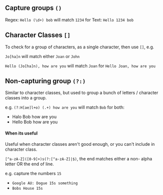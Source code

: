 ## Capture groups `()`

Regex: ```Hello (\d+) bob```  will match ```1234``` for Text: ```Hello 1234 bob```

## Character Classes `[]`

To check for a group of characters, as a single character, then use `[]`, e.g.

`Jo[ha]n` will match either `Joan` or `John`

`Hello (Jo[ha]n), how are you` will match `Joan` for `Hello Joan, how are you`

## Non-capturing group `(?:)`

Similar to character classes, but used to group a bunch of letters / character classes into a group.

e.g. `(?:H[ae]l+o) (.+) how are you` will match `Bob` for both:
  - Halo Bob how are you
  - Hello Bob how are you
  
#### When its useful
  
Useful when character classes aren't good enough, or you can't include in character class.

`[^a-zA-Z]([0-9]+)s(?:[^a-zA-Z]|$)`, the end matches either a non- alpha letter OR the end of line.

e.g. capture the numbers `15`

- `Google AU: Dogue 15s something`
- `Bobs House 15s`

